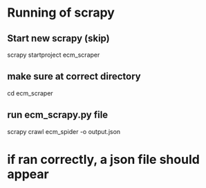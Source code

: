 # Running of scrapy

## Start new scrapy (skip)
scrapy startproject ecm_scraper  

## make sure at correct directory
cd ecm_scraper        

## run ecm_scrapy.py file
scrapy crawl ecm_spider -o output.json

# if ran correctly, a json file should appear